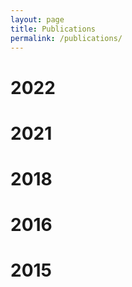 ```yaml
---
layout: page
title: Publications
permalink: /publications/
---
```


# 2022

# 2021

# 2018

# 2016

# 2015